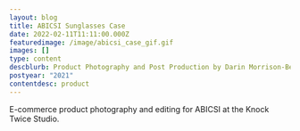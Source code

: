 ```yaml
---
layout: blog
title: ABICSI Sunglasses Case
date: 2022-02-11T11:11:00.000Z
featuredimage: /image/abicsi_case_gif.gif
images: []
type: content
descblurb: Product Photography and Post Production by Darin Morrison-Beer
postyear: "2021"
contentdesc: product
---
```

E-commerce product photography and editing for ABICSI at the Knock Twice Studio.
